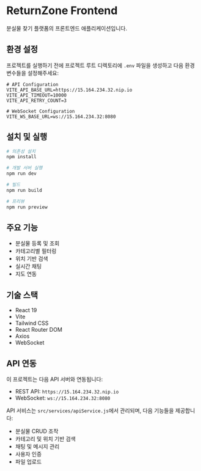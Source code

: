 # ReturnZone Frontend

분실물 찾기 플랫폼의 프론트엔드 애플리케이션입니다.

## 환경 설정

프로젝트를 실행하기 전에 프로젝트 루트 디렉토리에 `.env` 파일을 생성하고 다음 환경변수들을 설정해주세요:

```env
# API Configuration
VITE_API_BASE_URL=https://15.164.234.32.nip.io
VITE_API_TIMEOUT=10000
VITE_API_RETRY_COUNT=3

# WebSocket Configuration
VITE_WS_BASE_URL=ws://15.164.234.32:8080
```

## 설치 및 실행

```bash
# 의존성 설치
npm install

# 개발 서버 실행
npm run dev

# 빌드
npm run build

# 프리뷰
npm run preview
```

## 주요 기능

- 분실물 등록 및 조회
- 카테고리별 필터링
- 위치 기반 검색
- 실시간 채팅
- 지도 연동

## 기술 스택

- React 19
- Vite
- Tailwind CSS
- React Router DOM
- Axios
- WebSocket

## API 연동

이 프로젝트는 다음 API 서버와 연동됩니다:

- REST API: `https://15.164.234.32.nip.io`
- WebSocket: `ws://15.164.234.32:8080`

API 서비스는 `src/services/apiService.js`에서 관리되며, 다음 기능들을 제공합니다:

- 분실물 CRUD 조작
- 카테고리 및 위치 기반 검색
- 채팅 및 메시지 관리
- 사용자 인증
- 파일 업로드
